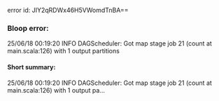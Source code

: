error id: JIY2qRDWx46H5VWomdTnBA==
### Bloop error:

25/06/18 00:19:20 INFO DAGScheduler: Got map stage job 21 (count at main.scala:126) with 1 output partitions
#### Short summary: 

25/06/18 00:19:20 INFO DAGScheduler: Got map stage job 21 (count at main.scala:126) with 1 output pa...
